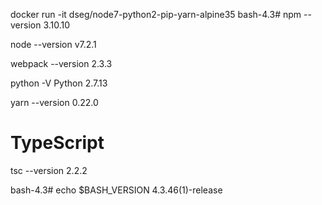 docker run -it dseg/node7-python2-pip-yarn-alpine35
bash-4.3# npm --version
3.10.10

node --version
v7.2.1

webpack --version
2.3.3

python -V
Python 2.7.13

yarn --version
0.22.0

# TypeScript
tsc --version
2.2.2

bash-4.3# echo $BASH_VERSION
4.3.46(1)-release
